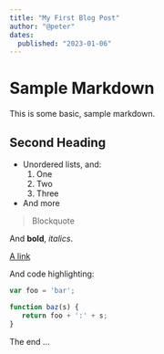 ```yaml
---
title: "My First Blog Post"
author: "@peter"
dates: 
  published: "2023-01-06"
---
```


# Sample Markdown

This is some basic, sample markdown.

## Second Heading

- Unordered lists, and:
  1. One
  2. Two
  3. Three
- And more

> Blockquote

And **bold**, _italics_.

[A link](https://markdowntohtml.com)

And code highlighting:

```js
var foo = 'bar';

function baz(s) {
   return foo + ':' + s;
}
```

The end ...
